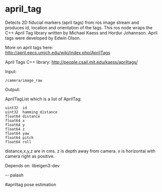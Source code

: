 april_tag
=========

Detects 2D fiducial markers (april tags) from ros image stream and produces id, location and orientation of the tags. This ros node wraps the C++ April Tag library written by Michael Kaess and Hordur Johannson. April tags were developed by Edwin Olson. 

More on april tags here:
http://april.eecs.umich.edu/wiki/index.php/AprilTags

April Tags C++ library:
http://people.csail.mit.edu/kaess/apriltags/

Input:

`/camera/image_raw`

Output:

AprilTagList which is a list of AprilTag:

```
uint32 	id
uint32 	hamming_distance
float64 distance
float64 x
float64 y
float64 z
float64 yaw
float64 pitch
float64 roll
```

distance,x,y,z are in cms. z is depth away from camera. x is horizontal with camera right as positive. 

Depends on: libeigen3-dev

-- palash







#apriltag pose estimation
